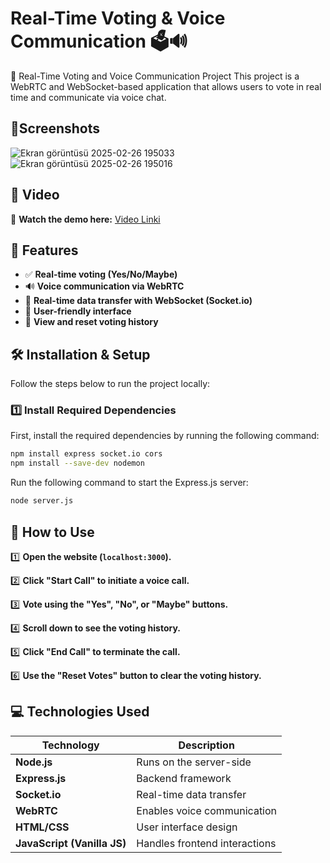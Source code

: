 # Real-Time Voting & Voice Communication 🗳️🔊

📢 Real-Time Voting and Voice Communication Project
This project is a WebRTC and WebSocket-based application that allows users to vote in real time and communicate via voice chat.

## 📸Screenshots
![Ekran görüntüsü 2025-02-26 195033](https://github.com/user-attachments/assets/f08bc2a2-77c8-4708-ba4d-7223c8876333)
![Ekran görüntüsü 2025-02-26 195016](https://github.com/user-attachments/assets/b18e189b-1c32-4979-b4b8-06f54926301f)


## 🎥 Video
🔗 **Watch the demo here:** [Video Linki](https://drive.google.com/file/d/1aEWtSVL8eF8ZqO9hKMqah9nBHJpTl82N/view?usp=sharing)


## 🚀 Features
- ✅ **Real-time voting (Yes/No/Maybe)**
- 🔊 **Voice communication via WebRTC**
- 📡 **Real-time data transfer with WebSocket (Socket.io)**
- 🎨 **User-friendly interface**
- 💾 **View and reset voting history**

## 🛠  Installation & Setup

Follow the steps below to run the project locally:

### 1️⃣ Install Required Dependencies
First, install the required dependencies by running the following command:
```bash
npm install express socket.io cors
npm install --save-dev nodemon

```
Run the following command to start the Express.js server:
```bash
node server.js 
```
## 📖  How to Use

1️⃣ **Open the website (`localhost:3000`).**  

2️⃣ **Click "Start Call" to initiate a voice call.**  

3️⃣ **Vote using the "Yes", "No", or "Maybe" buttons.**  

4️⃣ **Scroll down to see the voting history.**  

5️⃣ **Click "End Call" to terminate the call.**  

6️⃣ **Use the "Reset Votes" button to clear the voting history.**  
 

## 💻 Technologies Used

| Technology | Description  |
|------------|--------------|
| **Node.js** | Runs on the server-side |
| **Express.js** | Backend framework|
| **Socket.io** |Real-time data transfer |
| **WebRTC** | Enables voice communication|
| **HTML/CSS** | User interface design |
| **JavaScript (Vanilla JS)** |Handles frontend interactions |

